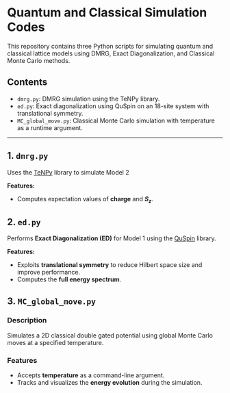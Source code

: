 # Quantum and Classical Simulation Codes

This repository contains three Python scripts for simulating quantum and classical lattice models using DMRG, Exact Diagonalization, and Classical Monte Carlo methods.

## Contents

- `dmrg.py`: DMRG simulation using the TeNPy library.
- `ed.py`: Exact diagonalization using QuSpin on an 18-site system with translational symmetry.
- `MC_global_move.py`: Classical Monte Carlo simulation with temperature as a runtime argument.

---

## 1. `dmrg.py`

Uses the [TeNPy](https://github.com/tenpy/tenpy) library to simulate Model 2

**Features:**
- Computes expectation values of **charge** and **$S_z$**.


## 2. `ed.py`

Performs **Exact Diagonalization (ED)** for Model 1 using the [QuSpin](https://github.com/weinbe58/QuSpin) library.

**Features:**
- Exploits **translational symmetry** to reduce Hilbert space size and improve performance.
- Computes the **full energy spectrum**.



## 3. `MC_global_move.py`

### Description

Simulates a 2D classical double gated potential using global Monte Carlo moves at a specified temperature.

### Features

- Accepts **temperature** as a command-line argument.
- Tracks and visualizes the **energy evolution** during the simulation.
